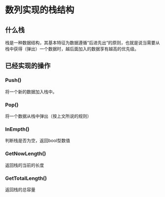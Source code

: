# 数列实现的栈结构

## 什么栈
栈是一种数据结构，其基本特征为数据遵循“后进先出“的原则，也就是说当需要从栈中获得（弹出）一个数据时，越后面加入的数据享有越高的优先级。

## 已经实现的操作
### Push()
将一个新的数据加入栈中。
### Pop()
将一个数据从栈中弹出（按上文所说的规则）
### InEmpth()
判断栈是否为空，返回bool型数值
### GetNowLength()
返回栈的当前的长度
### GetTotalLength()
返回栈的总容量